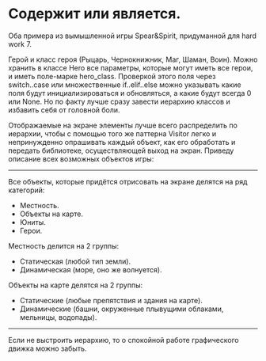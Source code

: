 # Содержит или является.

Оба примера из вымышленной игры Spear&Spirit, придуманной для hard work 7.

Герой и класс героя (Рыцарь, Чернокнижник, Маг, Шаман, Воин). Можно хранить в классе Hero все параметры, которые могут иметь все герои, и иметь поле-марке hero_class. Проверкой этого поля через switch..case или множественные if..elif..else можно указывать какие поля будут инициализироваться и обновляться, а какие будут всегда 0 или None. Но по факту лучше сразу завести иерархию классов и избавить себя от головной боли.


Отображаемые на экране элементы лучше всего распределить по иерархии, чтобы с помощью того же паттерна Visitor легко и непринужденно опрашивать каждый объект, как его обработать и передать библиотеке, осуществляющей выход на экран. Приведу описание всех возможных объектов игры:

---
Все объекты, которые придётся отрисовать на экране делятся на ряд категорий:
- Местность.
- Объекты на карте.
- Юниты.
- Герои.

Местность делится на 2 группы:
- Статическая (любой тип земли).
- Динамическая (море, оно же волнуется).

Объекты на карте делятся на 2 группы:
- Статические (любые препятствия и здания на карте).
- Динамические (башни, окруженные плывущими облаками, мельницы, водопады).
---
Если не выстроить иерархию, то о спокойной работе графического движка можно забыть.